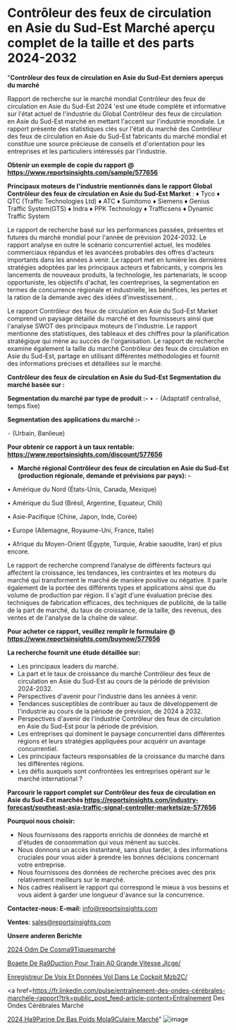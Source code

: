 # Contrôleur des feux de circulation en Asie du Sud-Est Marché aperçu complet de la taille et des parts 2024-2032

"<strong>Contrôleur des feux de circulation en Asie du Sud-Est derniers aperçus du marché</strong>

Rapport de recherche sur le marché mondial Contrôleur des feux de circulation en Asie du Sud-Est 2024 'est une étude complète et informative sur l'état actuel de l'industrie du Global Contrôleur des feux de circulation en Asie du Sud-Est marché en mettant l'accent sur l'industrie mondiale. Le rapport présente des statistiques clés sur l'état du marché des Contrôleur des feux de circulation en Asie du Sud-Est fabricants du marché mondial et constitue une source précieuse de conseils et d'orientation pour les entreprises et les particuliers intéressés par l'industrie.

<strong>Obtenir un exemple de copie du rapport @ <a href=https://www.reportsinsights.com/sample/577656>https://www.reportsinsights.com/sample/577656</a></strong>

<strong>Principaux moteurs de l'industrie mentionnés dans le rapport Global Contrôleur des feux de circulation en Asie du Sud-Est Market</strong> :
♦ Tyco 
♦ QTC (Traffic Technologies Ltd) 
♦ ATC 
♦ Sumitomo 
♦ Siemens 
♦ Genius Traffic System(GTS) 
♦ Indra 
♦ PPK Technology 
♦ Trafficsens 
♦ Dynamic Traffic System

Le rapport de recherche basé sur les performances passées, présentes et futures du marché mondial pour l'année de prévision 2024-2032. Le rapport analyse en outre le scénario concurrentiel actuel, les modèles commerciaux répandus et les avancées probables des offres d'acteurs importants dans les années à venir. Le rapport met en lumière les dernières stratégies adoptées par les principaux acteurs et fabricants, y compris les lancements de nouveaux produits, la technologie, les partenariats, le scoop opportuniste, les objectifs d'achat, les coentreprises, la segmentation en termes de concurrence régionale et industrielle, les bénéfices, les pertes et la ration de la demande avec des idées d'investissement. .

Le rapport Contrôleur des feux de circulation en Asie du Sud-Est Market comprend un paysage détaillé du marché et des fournisseurs ainsi que l'analyse SWOT des principaux moteurs de l'industrie. Le rapport mentionne des statistiques, des tableaux et des chiffres pour la planification stratégique qui mène au succès de l'organisation. Le rapport de recherche examine également la taille du marché Contrôleur des feux de circulation en Asie du Sud-Est, partage en utilisant différentes méthodologies et fournit des informations précises et détaillées sur le marché.

<strong>Contrôleur des feux de circulation en Asie du Sud-Est Segmentation du marché basée sur :</strong>

<strong>Segmentation du marché par type de produit :-</strong>
•
⁃ (Adaptatif centralisé, temps fixe)

<strong>Segmentation des applications du marché :-</strong>

⁃ (Urbain, Banlieue)

<strong>Pour obtenir ce rapport à un taux rentable: <a href=https://www.reportsinsights.com/discount/577656>https://www.reportsinsights.com/discount/577656</a></strong>
<ul>
  <li><strong>Marché régional Contrôleur des feux de circulation en Asie du Sud-Est (production régionale, demande et prévisions par pays): -</strong></li>
</ul>
• Amérique du Nord (États-Unis, Canada, Mexique)

• Amérique du Sud (Brésil, Argentine, Equateur, Chili)

• Asie-Pacifique (Chine, Japon, Inde, Corée)

• Europe (Allemagne, Royaume-Uni, France, Italie)

• Afrique du Moyen-Orient (Égypte, Turquie, Arabie saoudite, Iran) et plus encore.

Le rapport de recherche comprend l’analyse de différents facteurs qui affectent la croissance, les tendances, les contraintes et les moteurs du marché qui transforment le marché de manière positive ou négative. Il parle également de la portée des différents types et applications ainsi que du volume de production par région. Il s'agit d'une évaluation précise des techniques de fabrication efficaces, des techniques de publicité, de la taille de la part de marché, du taux de croissance, de la taille, des revenus, des ventes et de l'analyse de la chaîne de valeur.

<strong>Pour acheter ce rapport, veuillez remplir le formulaire @   <a href=https://www.reportsinsights.com/buynow/577656>https://www.reportsinsights.com/buynow/577656</a></strong>

<strong>La recherche fournit une étude détaillée sur:</strong>
<ul>
  <li>Les principaux leaders du marché.</li>
  <li>La part et le taux de croissance du marché Contrôleur des feux de circulation en Asie du Sud-Est au cours de la période de prévision 2024-2032.</li>
  <li>Perspectives d'avenir pour l'industrie dans les années à venir.</li>
  <li>Tendances susceptibles de contribuer au taux de développement de l'industrie au cours de la période de prévision, de 2024 à 2032.</li>
  <li>Perspectives d'avenir de l'industrie Contrôleur des feux de circulation en Asie du Sud-Est pour la période de prévision.</li>
  <li>Les entreprises qui dominent le paysage concurrentiel dans différentes régions et leurs stratégies appliquées pour acquérir un avantage concurrentiel.</li>
  <li>Les principaux facteurs responsables de la croissance du marché dans les différentes régions.</li>
  <li>Les défis auxquels sont confrontées les entreprises opérant sur le marché international ?</li>
</ul>

<strong>Parcourir le rapport complet sur Contrôleur des feux de circulation en Asie du Sud-Est marchés <a href=https://reportsinsights.com/industry-forecast/southeast-asia-traffic-signal-controller-marketsize-577656>https://reportsinsights.com/industry-forecast/southeast-asia-traffic-signal-controller-marketsize-577656</a></strong>

<strong>Pourquoi nous choisir:</strong>
<ul>
  <li>Nous fournissons des rapports enrichis de données de marché et d'études de consommation qui vous mènent au succès.</li>
  <li>Nous donnons un accès instantané, sans plus tarder, à des informations cruciales pour vous aider à prendre les bonnes décisions concernant votre entreprise.</li>
  <li>Nous fournissons des données de recherche précises avec des prix relativement meilleurs sur le marché.</li>
  <li>Nos cadres réalisent le rapport qui correspond le mieux à vos besoins et vous aident à garder une longueur d'avance sur la concurrence.</li>
</ul>
<strong>Contactez-nous:
</strong><strong>E-mail:</strong> <a href=mailto:info@reportsinsights.com>info@reportsinsights.com</a>

<strong>Ventes</strong>: <a href=mailto:sales@reportsinsights.com>sales@reportsinsights.com</a>

<strong>Unsere anderen Berichte</strong>

<a href=https://www.linkedin.com/pulse/2024-odm-de-cosm%C3%A9tiquesmarch%C3%A9-domaines-28z0c/>2024 Odm De Cosma9Tiquesmarché</a>

<a href=https://www.linkedin.com/pulse/bo%C3%AEte-de-r%C3%A9duction-pour-train-%C3%A0-grande-vitesse-jlcge/>Boaete De Ra9Duction Pour Train A0 Grande Vitesse Jlcge/</a>

<a href=https://www.linkedin.com/pulse/enregistreur-de-voix-et-données-vol-dans-le-cockpit-mzb2c/>Enregistreur De Voix Et Données Vol Dans Le Cockpit Mzb2C/</a>

<a href=https://fr.linkedin.com/pulse/entraînement-des-ondes-cérébrales-marchéle-rapport?trk=public_post_feed-article-content>Entraînement Des Ondes Cérébrales Marché</a>

<a href=https://www.linkedin.com/pulse/2024-h%C3%A9parine-de-bas-poids-mol%C3%A9culaire-march%C3%A9-xvk1f/>2024 Ha9Parine De Bas Poids Mola9Culaire Marché</a>"
![image](https://github.com/daminid12/RItrends/assets/158430485/809e20a1-7a96-4f98-b334-2543fca5f898)
